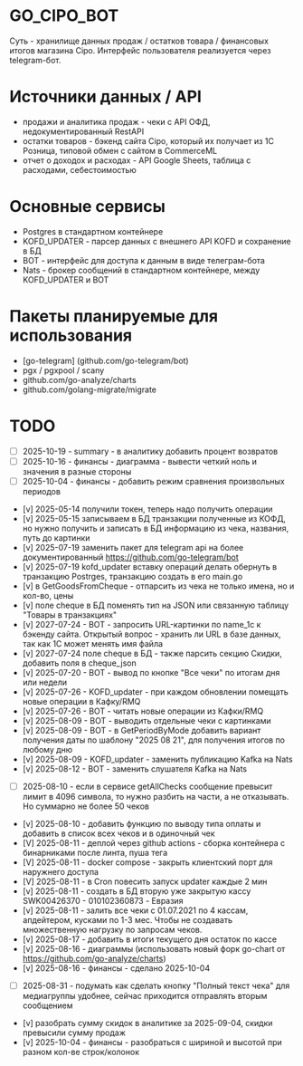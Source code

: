 # GO_CIPO_BOT

Суть - хранилище данных продаж / остатков товара / финансовых итогов магазина Cipo.
Интерфейс пользователя реализуется через telegram-бот.

# Источники данных / API

- продажи и аналитика продаж - чеки с API ОФД, недокументированный RestAPI
- остатки товаров - бэкенд сайта Cipo, который их получает из 1С Розница, типовой обмен с сайтом в CommerceML
- отчет о доходох и расходах - API Google Sheets, таблица с расходами, себестоимостью
  

# Основные сервисы

- Postgres в стандартном контейнере
- KOFD_UPDATER - парсер данных с внешнего API KOFD и сохранение в БД
- BOT - интерфейс для доступа к данным в виде телеграм-бота
- Nats - брокер сообщений в стандартном контейнере, между KOFD_UPDATER и BOT

# Пакеты планируемые для использования

- [go-telegram] (github.com/go-telegram/bot)
- pgx / pgxpool / scany
- github.com/go-analyze/charts
- github.com/golang-migrate/migrate

# TODO
- [ ] 2025-10-19 - summary - в аналитику добавить процент возвратов
- [ ] 2025-10-16 - финансы - диаграмма - вывести четкий ноль и значения в разные стороны
- [ ] 2025-10-04 - финансы - добавить режим сравнения произвольных периодов
- [v] 2025-05-14 получили токен, теперь надо получить операции
- [v] 2025-05-15 записываем в БД транзакции полученные из КОФД, но нужно получить и записать в БД информацию из чека, названия, путь до картинки
- [v] 2025-07-19 заменить пакет для telegram api на более документированный https://github.com/go-telegram/bot
- [v] 2025-07-19 kofd_updater вставку операций делать обернуть в транзакцию Postrges, транзакцию создать в его main.go
- [v] в GetGoodsFromCheque - отпарсить из чека не только имена, но и кол-во, цены
- [v] поле cheque в БД поменять тип на JSON или связанную таблицу "Товары в транзакциях"
- [v] 2027-07-24 - BOT - запросить URL-картинки по name_1c к бэкенду сайта. Открытый вопрос - хранить ли URL в базе данных, так как 1С может менять имя файла
- [v] 2027-07-24 поле cheque в БД - также парсить секцию Скидки, добавить поля в cheque_json
- [v] 2025-07-20 - BOT - вывод по кнопке "Все чеки" по итогам дня или недели
- [v] 2025-07-26 - KOFD_updater - при каждом обновлении помещать новые операции в Кафку/RMQ
- [v] 2025-07-26 - BOT - читать новые операции из Кафки/RMQ
- [v] 2025-08-09 - BOT - выводить отдельные чеки с картинками
- [v] 2025-08-09 - BOT - в GetPeriodByMode добавить вариант получения даты по шаблону "2025 08 21", для получения итогов по любому дню
- [v] 2025-08-09 - KOFD_updater - заменить публикацию Kafka на Nats
- [v] 2025-08-12 - BOT - заменить слушателя Kafka на Nats
- [ ] 2025-08-10 - если в сервисе getAllChecks сообщение превысит лимит в 4096 символа, то нужно разбить на части, а не отказывать. Но суммарно не более 50 чеков
- [v] 2025-08-10 - добавить функцию по выводу типа оплаты и добавить в список всех чеков и в одиночный чек
- [V] 2025-08-11 - деплой через github actions - сборка контейнера с бинарниками после линта, пуша тега
- [V] 2025-08-11 - docker compose - закрыть клиентский порт для наружнего доступа
- [V] 2025-08-11 - в Cron повесить запуск updater каждые 2 мин
- [v] 2025-08-11 - создать в БД вторую уже закрытую кассу SWK00426370 - 010102360873 - Евразия
- [v] 2025-08-11 - залить все чеки с 01.07.2021 по 4 кассам, апдейтером, кусками по 1-3 мес. Чтобы не создавать множественную нагрузку по запросам чеков.
- [v] 2025-08-17 - добавить в итоги текущего дня остаток по кассе
- [v] 2025-08-16 - диаграммы (использовать новый форк go-chart от https://github.com/go-analyze/charts)
- [v] 2025-08-16 - финансы - сделано 2025-10-04
- [ ] 2025-08-31 - подумать как сделать кнопку "Полный текст чека" для медиагруппы удобнее, сейчас приходится отправлять вторым сообщением
- [v] разобрать сумму скидок в аналитике за 2025-09-04, скидки превысили сумму продаж
- [v] 2025-10-04 - финансы - разобраться с шириной и высотой при разном кол-ве строк/колонок


